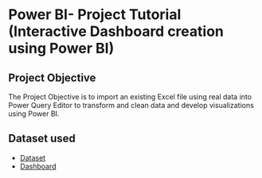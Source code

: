 # Power BI- Project Tutorial (Interactive Dashboard creation using Power BI)
## Project Objective
The Project Objective is to import an existing Excel file using real data into Power Query Editor to transform and clean data and develop visualizations using Power BI.
## Dataset used
-	<a href=”https://github.com/AlexTheAnalyst/Power-BI/blob/main/Power%20BI%20-%20Final%20Project.xlsx)”>Dataset </a>
- <a href="https://topperwkuedu94069-my.sharepoint.com/:u:/r/personal/arturo_ng948_topper_wku_edu/Documents/Power%20BI%20_Data%20Professional%20Survey%20Breakdown%20Tutorial%20Project.pbix?csf=1&web=1&e=MUa7iK">Dashboard </a>

